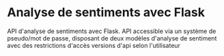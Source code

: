 # Analyse de sentiments avec Flask
API d'analyse de sentiments avec Flask. 
API accessible via un système de pseudo/mot de passe, disposant de deux modèles d'analyse de sentiment avec des restrictions d'accès versions d'api selon l'utilisateur
